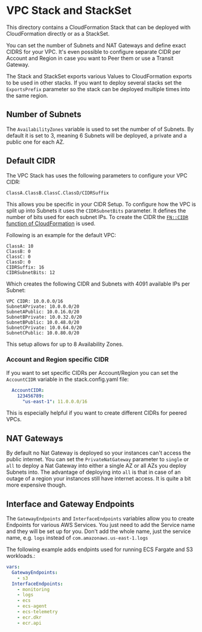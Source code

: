 # VPC Stack and StackSet

This directory contains a CloudFormation Stack that can be deployed with CloudFormation directly or as a StackSet.

You can set the number of Subnets and NAT Gateways and define exact CIDRS for your VPC. It's even possible to configure separate CIDR per Account and Region in case you want to Peer them or use a Transit Gateway.

The Stack and StackSet exports various Values to CloudFormation exports to be used in other stacks. If you want to deploy several stacks set the `ExportsPrefix` parameter so the stack can be deployed multiple times into the same region.

## Number of Subnets

The `AvailabilityZones` variable is used to set the number of of Subnets. By default it is set to 3, meaning 6 Subnets will be deployed, a private and a public one for each AZ.

## Default CIDR

The VPC Stack has uses the following parameters to configure your VPC CIDR:

`ClassA.ClassB.ClassC.ClassD/CIDRSuffix`

This allows you be specific in your CIDR Setup. To configure how the VPC is split up into Subnets it uses the `CIDRSubnetBits` parameter. It defines the number of bits used for each subnet IPs. To create the CIDR the [`FN::CIDR` function of CloudFormation](https://docs.aws.amazon.com/AWSCloudFormation/latest/UserGuide/intrinsic-function-reference-cidr.html) is used. 

Following is an example for the default VPC:

```
ClassA: 10
ClassB: 0
ClassC: 0
ClassD: 0
CIDRSuffix: 16
CIDRSubnetBits: 12
```

Which creates the following CIDR and Subnets with 4091 available IPs per Subnet:

```
VPC CIDR: 10.0.0.0/16
SubnetAPrivate: 10.0.0.0/20
SubnetAPublic: 10.0.16.0/20
SubnetBPrivate: 10.0.32.0/20
SubnetBPublic: 10.0.48.0/20
SubnetCPrivate: 10.0.64.0/20
SubnetCPublic: 10.0.80.0/20
```

This setup allows for up to 8 Availability Zones.

### Account and Region specific CIDR

If you want to set specific CIDRs per Account/Region you can set the `AccountCIDR` variable in the stack.config.yaml file:

```yaml
  AccountCIDR:
    123456789:
      "us-east-1": 11.0.0.0/16
```

This is especially helpful if you want to create different CIDRs for peered VPCs.

## NAT Gateways

By default no Nat Gateway is deployed so your instances can't access the public internet. You can set the `PrivateNatGateway` parameter to `single` or `all` to deploy a Nat Gateway into either a single AZ or all AZs you deploy Subnets into. The advantage of deploying into `all` is that in case of an outage of a region your instances still have internet access. It is quite a bit more expensive though.

## Interface and Gateway Endpoints

The `GatewayEndpoints` and `InterfaceEndpoints` variables allow you to create Endpoints for various AWS Services. You just need to add the Service name and they will be set up for you. Don't add the whole name, just the service name, e.g. `logs` instead of `com.amazonaws.us-east-1.logs`

The following example adds endpints used for running ECS Fargate and S3 workloads.:

```yaml
vars:
  GatewayEndpoints:
    - s3
  InterfaceEndpoints:
    - monitoring
    - logs
    - ecs
    - ecs-agent
    - ecs-telemetry
    - ecr.dkr
    - ecr.api
```